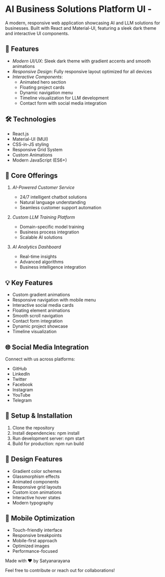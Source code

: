 # AI Business Solutions Platform  UI - 

A modern, responsive web application showcasing AI and LLM solutions for businesses. Built with React and Material-UI, featuring a sleek dark theme and interactive UI components.

## 🚀 Features

- *Modern UI/UX*: Sleek dark theme with gradient accents and smooth animations
- *Responsive Design*: Fully responsive layout optimized for all devices
- *Interactive Components*: 
  - Animated hero section
  - Floating project cards
  - Dynamic navigation menu
  - Timeline visualization for LLM development
  - Contact form with social media integration

## 🛠 Technologies

- React.js
- Material-UI (MUI)
- CSS-in-JS styling
- Responsive Grid System
- Custom Animations
- Modern JavaScript (ES6+)

## 🎯 Core Offerings

1. *AI-Powered Customer Service*
   - 24/7 intelligent chatbot solutions
   - Natural language understanding
   - Seamless customer support automation

2. *Custom LLM Training Platform*
   - Domain-specific model training
   - Business process integration
   - Scalable AI solutions

3. *AI Analytics Dashboard*
   - Real-time insights
   - Advanced algorithms
   - Business intelligence integration

## 💡 Key Features

- Custom gradient animations
- Responsive navigation with mobile menu
- Interactive social media cards
- Floating element animations
- Smooth scroll navigation
- Contact form integration
- Dynamic project showcase
- Timeline visualization

## 🌐 Social Media Integration

Connect with us across platforms:
- GitHub
- LinkedIn
- Twitter
- Facebook
- Instagram
- YouTube
- Telegram

## 🔧 Setup & Installation

1. Clone the repository
2. Install dependencies: npm install
3. Run development server: npm start
4. Build for production: npm run build

## 🎨 Design Features

- Gradient color schemes
- Glassmorphism effects
- Animated components
- Responsive grid layouts
- Custom icon animations
- Interactive hover states
- Modern typography

## 📱 Mobile Optimization

- Touch-friendly interface
- Responsive breakpoints
- Mobile-first approach
- Optimized images
- Performance-focused

Made with ❤ by Satyanarayana

Feel free to contribute or reach out for collaborations!
